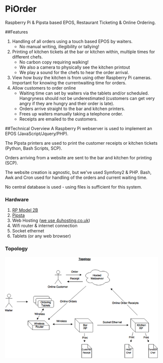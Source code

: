 # PiOrder
Raspberry Pi & Pipsta based EPOS, Restaurant Ticketing &amp; Online Ordering.

##Features
1. Handling of all orders using a touch based EPOS by waiters. 
   * No manual writing, illegibility or tallying!
2. Printing of kitchen tickets at the bar or kitchen within, multiple times for different chefs. 
   * No carbon copy requiring walking! 
   * We also a camera to physically see the kitchen printout
   * We play a sound for the chefs to hear the order arrival.
3. View how busy the kitchen is from using other Raspberry Pi cameras. Important for knowing the currentwaiting time for orders.
4. Allow customers to order online
   * Waiting time can set by waiters via the tablets and/or scheduled. Hangryness should not be underestimated (customers can get very angry if they are hungry and their order is late).
   * Orders arrive straight to the bar and kitchen printers. 
   * Frees up waiters manually taking a telephone order. 
   * Receipts are emailed to the customers.

##Technical Overview
A Raspberry Pi webserver is used to implement an EPOS (JavaScript/Jquery/PHP).

The Pipsta printers are used to print the customer receipts or kitchen tickets (Python, Bash Scripts, SCP).

Orders arriving from a website are sent to the bar and kitchen for printing (SCP).

The website creation is agnostic, but we've used Symfony2 & PHP. Bash, Awk and Cron used for handling of the orders and current waiting time.

No central database is used - using files is sufficient for this system.

### Hardware
1. [RP Model 2B](https://www.raspberrypi.org/products/raspberry-pi-2-model-b)
2. [Pipsta](http://www.pipsta.co.uk)
3. Web Hosting ([we use 4uhosting.co.uk](https://www.4uhosting.co.uk))
4. Wifi router & internet connection
5. Socket ethernet
6. Tablets (or any web browser)

### Topology
![ScreenShot](https://github.com/EMRahman/PiOrder/blob/master/Topology.png)
